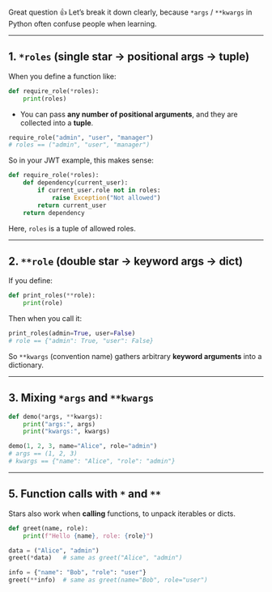 Great question 👍 Let’s break it down clearly, because `*args` / `**kwargs` in Python often confuse people when learning.

---

## 1. `*roles` (single star → positional args → tuple)

When you define a function like:

```python
def require_role(*roles):
    print(roles)
```

* You can pass **any number of positional arguments**, and they are collected into a **tuple**.

```python
require_role("admin", "user", "manager")
# roles == ("admin", "user", "manager")
```

So in your JWT example, this makes sense:

```python
def require_role(*roles):
    def dependency(current_user):
        if current_user.role not in roles:
            raise Exception("Not allowed")
        return current_user
    return dependency
```

Here, `roles` is a tuple of allowed roles.

---

## 2. `**role` (double star → keyword args → dict)

If you define:

```python
def print_roles(**role):
    print(role)
```

Then when you call it:

```python
print_roles(admin=True, user=False)
# role == {"admin": True, "user": False}
```

So `**kwargs` (convention name) gathers arbitrary **keyword arguments** into a dictionary.

---

## 3. Mixing `*args` and `**kwargs`

```python
def demo(*args, **kwargs):
    print("args:", args)
    print("kwargs:", kwargs)

demo(1, 2, 3, name="Alice", role="admin")
# args == (1, 2, 3)
# kwargs == {"name": "Alice", "role": "admin"}
```



---

## 5. Function calls with `*` and `**`

Stars also work when **calling** functions, to unpack iterables or dicts.

```python
def greet(name, role):
    print(f"Hello {name}, role: {role}")

data = ("Alice", "admin")
greet(*data)   # same as greet("Alice", "admin")

info = {"name": "Bob", "role": "user"}
greet(**info)  # same as greet(name="Bob", role="user")
```

